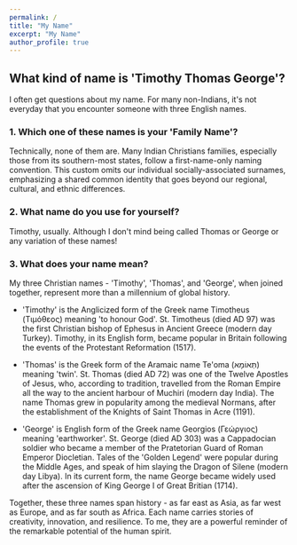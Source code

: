 ```yaml
---
permalink: /
title: "My Name"
excerpt: "My Name"
author_profile: true
---
```


## What kind of name is 'Timothy Thomas George'?

I often get questions about my name. For many non-Indians, it's not everyday that you encounter someone with three English names. 

### 1. Which one of these names is your 'Family Name'?

Technically, none of them are. Many Indian Christians families, especially those from its southern-most states, follow a first-name-only naming convention. This custom omits our individual socially-associated surnames, emphasizing a shared common identity that goes beyond our regional, cultural, and ethnic differences.

### 2. What name do you use for yourself?

Timothy, usually. Although I don't mind being called Thomas or George or any variation of these names!

### 3. What does your name mean?

My three Christian names - 'Timothy', 'Thomas', and 'George', when joined together, represent more than a millennium of global history.

- 'Timothy' is the Anglicized form of the Greek name Timotheus (Τιμόθεος) meaning 'to honour God'. St. Timotheus (died AD 97) was the first Christian bishop of Ephesus in Ancient Greece (modern day Turkey). Timothy, in its English form, became popular in Britain following the events of the Protestant Reformation (1517).

- 'Thomas' is the Greek form of the Aramaic name Te'oma (תְּאוֹמָא) meaning 'twin'. St. Thomas (died AD 72) was one of the Twelve Apostles of Jesus, who, according to tradition, travelled from the Roman Empire all the way to the ancient harbour of Muchiri (modern day India). The name Thomas grew in popularity among the medieval Normans, after the establishment of the Knights of Saint Thomas in Acre (1191).

- 'George' is English form of the Greek name Georgios (Γεώργιος) meaning 'earthworker'. St. George (died AD 303) was a Cappadocian soldier who became a member of the Pratetorian Guard of Roman Emperor Diocletian. Tales of the 'Golden Legend' were popular during the Middle Ages, and speak of him slaying the Dragon of Silene (modern day Libya). In its current form, the name George became widely used after the ascension of King George I of Great Britian (1714).

Together, these three names span history - as far east as Asia, as far west as Europe, and as far south as Africa. Each name carries stories of creativity, innovation, and resilience. To me, they are a powerful reminder of the remarkable potential of the human spirit.
